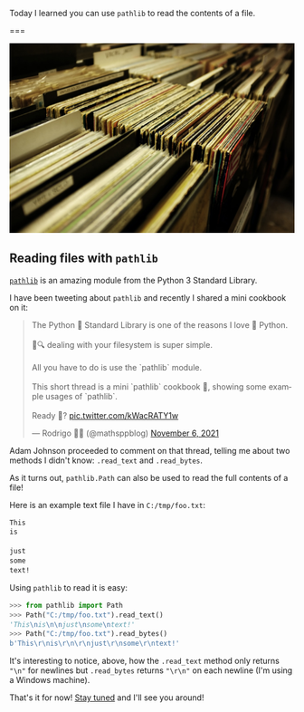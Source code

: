 Today I learned you can use `pathlib` to read the contents of a file.

===

<script async src="https://platform.twitter.com/widgets.js" charset="utf-8"></script>

![](thumbnail.png "Photo by Mr Cup / Fabien Barral on Unsplash")


## Reading files with `pathlib`

[`pathlib`][pathlib] is an amazing module from the Python 3 Standard Library.

I have been tweeting about `pathlib` and recently I shared a mini cookbook
on it:

<blockquote class="twitter-tweet"><p lang="en" dir="ltr">The Python 🐍 Standard Library is one of the reasons I love 💙 Python.<br><br>📂🔍 dealing with your filesystem is super simple.<br><br>All you have to do is use the `pathlib` module.<br><br>This short thread is a mini `pathlib` cookbook 🍳, showing some example usages of `pathlib`.<br><br>Ready 🚀? <a href="https://t.co/kWacRATY1w">pic.twitter.com/kWacRATY1w</a></p>&mdash; Rodrigo 🐍📝 (@mathsppblog) <a href="https://twitter.com/mathsppblog/status/1456909237548826625?ref_src=twsrc%5Etfw">November 6, 2021</a></blockquote>

Adam Johnson proceeded to comment on that thread,
telling me about two methods I didn't know: `.read_text` and `.read_bytes`.

As it turns out, `pathlib.Path` can also be used to read the full contents of a file!

Here is an example text file I have in `C:/tmp/foo.txt`:

```txt
This
is

just
some
text!
```

Using `pathlib` to read it is easy:

```py
>>> from pathlib import Path
>>> Path("C:/tmp/foo.txt").read_text()
'This\nis\n\njust\nsome\ntext!'
>>> Path("C:/tmp/foo.txt").read_bytes()
b'This\r\nis\r\n\r\njust\r\nsome\r\ntext!'
```

It's interesting to notice, above,
how the `.read_text` method only returns `"\n"` for newlines
but `.read_bytes` returns `"\r\n"` on each newline
(I'm using a Windows machine).


That's it for now! [Stay tuned][subscribe] and I'll see you around!


[subscribe]: /subscribe
[pathlib]: https://docs.python.org/3/library/pathlib.html
